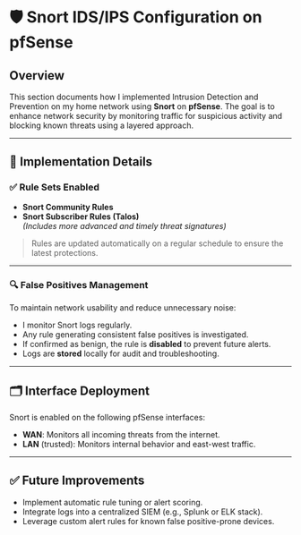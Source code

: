 # 🛡️ Snort IDS/IPS Configuration on pfSense

## Overview

This section documents how I implemented Intrusion Detection and Prevention on my home network using **Snort** on **pfSense**. The goal is to enhance network security by monitoring traffic for suspicious activity and blocking known threats using a layered approach.

---

## 🔧 Implementation Details

### ✅ Rule Sets Enabled
- **Snort Community Rules**
- **Snort Subscriber Rules (Talos)**  
  _(Includes more advanced and timely threat signatures)_

> Rules are updated automatically on a regular schedule to ensure the latest protections.

---

### 🔍 False Positives Management

To maintain network usability and reduce unnecessary noise:
- I monitor Snort logs regularly.
- Any rule generating consistent false positives is investigated.
- If confirmed as benign, the rule is **disabled** to prevent future alerts.
- Logs are **stored** locally for audit and troubleshooting.

---

## 🗂️ Interface Deployment

Snort is enabled on the following pfSense interfaces:
- **WAN**: Monitors all incoming threats from the internet.
- **LAN** (trusted): Monitors internal behavior and east-west traffic.

---

## ✅ Future Improvements

- Implement automatic rule tuning or alert scoring.
- Integrate logs into a centralized SIEM (e.g., Splunk or ELK stack).
- Leverage custom alert rules for known false positive-prone devices.




